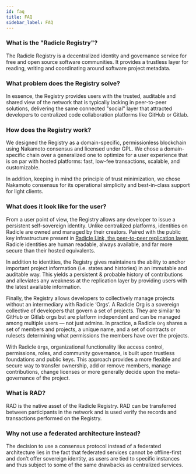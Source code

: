 ```yaml
---
id: faq
title: FAQ
sidebar_label: FAQ
---
```


### What is the "Radicle Registry"?

The Radicle Registry is a decentralized identity and governance service for free and open source software communities. It provides a trustless layer for reading, writing and coordinating around software project metadata.

### What problem does the Registry solve?

In essence, the Registry provides users with the trusted, auditable and shared view of the network that is typically lacking in peer-to-peer solutions, delivering the same connected "social" layer that attracted developers to centralized code collaboration platforms like GitHub or Gitlab.

### How does the Registry work?

We designed the Registry as a domain-specific, permissionless blockchain using Nakamoto consensus and licensed under GPL. We chose a domain-specific chain over a generalized one to optimize for a user experience that is on par with hosted platforms: fast, low-fee transactions, scalable, and customizable.

In addition, keeping in mind the principle of trust minimization, we chose Nakamoto consensus for its operational simplicity and best-in-class support for light clients.

### What does it look like for the user?

From a user point of view, the Registry allows any developer to issue a persistent self-sovereign identity. Unlike centralized platforms, identities on Radicle are owned and managed by their creators. Paired with the public key infrastructure present in <a href="https://radicle.xyz/radicle-link.html" target="_blank" rel="noopener noreferrer">Radicle Link, the peer-to-peer replication layer</a>, Radicle identities are human readable, always available, and far more secure than their hosted equivalents.

In addition to identities, the Registry gives maintainers the ability to anchor important project information (i.e. states and histories) in an immutable and auditable way. This yields a persistent & probable history of contributions and alleviates any weakness at the replication layer by providing users with the latest available information.

Finally, the Registry allows developers to collectively manage projects without an intermediary with Radicle ‘Orgs’. A Radicle Org is a sovereign collective of developers that govern a set of projects. They are similar to GitHub or Gitlab orgs but are platform independent and can be managed among multiple users — not just admins. In practice, a Radicle `Org` shares a set of members and projects, a unique name, and a set of contracts or rulesets determining what permissions the members have over the projects.

With Radicle `Orgs`, organizational functionality like access control, permissions, roles, and community governance, is built upon trustless foundations and public keys. This approach provides a more flexible and secure way to transfer ownership, add or remove members, manage contributions, change licenses or more generally decide upon the meta-governance of the project.

### What is RAD?

RAD is the native asset of the Radicle Registry. RAD can be transferred between participants in the network and is used verify the records and transactions performed on the Registry.

### Why not use a federated architecture instead?

The decision to use a consensus protocol instead of a federated architecture lies in the fact that federated services cannot be offline-first and don’t offer sovereign identity, as users are tied to specific instances and thus subject to some of the same drawbacks as centralized services.
